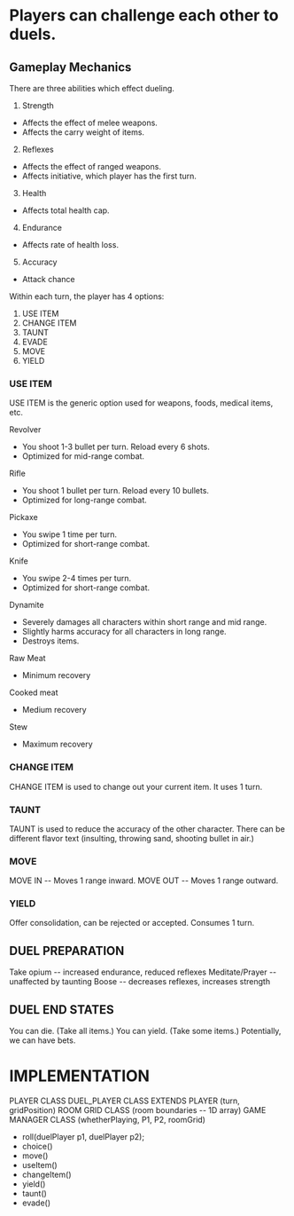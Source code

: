 # Players can challenge each other to duels.

## Gameplay Mechanics
There are three abilities which effect dueling.
1. Strength
  * Affects the effect of melee weapons.
  * Affects the carry weight of items.
2. Reflexes
  * Affects the effect of ranged weapons.
  * Affects initiative, which player has the first turn.
3. Health
  * Affects total health cap.
4. Endurance
  * Affects rate of health loss.
5. Accuracy
  * Attack chance

Within each turn, the player has 4 options:
1. USE ITEM
2. CHANGE ITEM
3. TAUNT
4. EVADE
5. MOVE
6. YIELD

### USE ITEM
USE ITEM is the generic option used for weapons, foods, medical items, etc.

Revolver
 * You shoot 1-3 bullet per turn. Reload every 6 shots.
 * Optimized for mid-range combat.

Rifle
 * You shoot 1 bullet per turn. Reload every 10 bullets.
 * Optimized for long-range combat.

Pickaxe
 * You swipe 1 time per turn.
 * Optimized for short-range combat.

Knife
 * You swipe 2-4 times per turn.
 * Optimized for short-range combat.

Dynamite
 * Severely damages all characters within short range and mid range.
 * Slightly harms accuracy for all characters in long range. 
 * Destroys items.

Raw Meat
 * Minimum recovery

Cooked meat
 * Medium recovery

Stew
 * Maximum recovery

### CHANGE ITEM
CHANGE ITEM is used to change out your current item. It uses 1 turn.

### TAUNT
TAUNT is used to reduce the accuracy of the other character.
There can be different flavor text (insulting, throwing sand, shooting bullet in air.)

### MOVE
MOVE IN -- Moves 1 range inward.
MOVE OUT -- Moves 1 range outward.

### YIELD
Offer consolidation, can be rejected or accepted. Consumes 1 turn.

## DUEL PREPARATION
Take opium -- increased endurance, reduced reflexes
Meditate/Prayer -- unaffected by taunting
Boose -- decreases reflexes, increases strength

## DUEL END STATES
You can die. (Take all items.)
You can yield. (Take some items.)
Potentially, we can have bets.

# IMPLEMENTATION
PLAYER CLASS
DUEL_PLAYER CLASS EXTENDS PLAYER (turn, gridPosition)
ROOM GRID CLASS (room boundaries -- 1D array)
GAME MANAGER CLASS (whetherPlaying, P1, P2, roomGrid) 
 * roll(duelPlayer p1, duelPlayer p2);
 * choice()
 * move()
 * useItem()
 * changeItem()
 * yield()
 * taunt()
 * evade()
